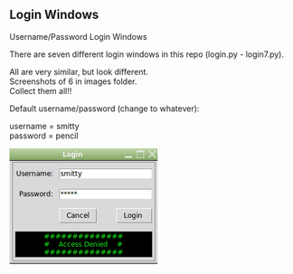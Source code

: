 ## Login Windows
Username/Password Login Windows

There are seven different login windows in this repo (login.py - login7.py).

All are very similar, but look different.  
Screenshots of 6 in images folder.  
Collect them all!!  

Default username/password (change to whatever):  
  
  username = smitty  
  password = pencil  
  

![ScreenShot](images/login5.png)

  
  
